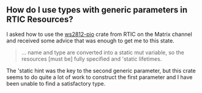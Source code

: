 ## How do I use types with generic parameters in RTIC Resources?

I asked how to use the
[ws2812-pio](https://github.com/ithinuel/ws2812-pio-rs/blob/main/src/lib.rs)
crate from RTIC on the Matrix channel and received some advice that was enough
to get me to this state.

> ... name and type are converted into a static mut variable, so the resources [must
> be] fully specified and 'static lifetimes.

The 'static hint was the key to the second generic parameter, but this crate
seems to do quite a lot of work to construct the first parameter and I have been
unable to find a satisfactory type.
